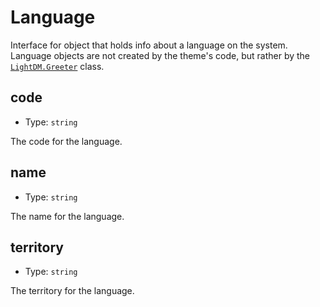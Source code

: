 # Language

Interface for object that holds info about a language on the system. Language
objects are not created by the theme's code, but rather by the
[`LightDM.Greeter`](Greeter) class.

## code <ReadOnly />

- Type: `string`

The code for the language.

## name <ReadOnly />

- Type: `string`

The name for the language.

## territory <ReadOnly />

- Type: `string`

The territory for the language.
